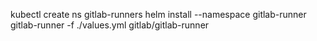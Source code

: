 kubectl create ns gitlab-runners
helm install --namespace gitlab-runner gitlab-runner -f ./values.yml gitlab/gitlab-runner